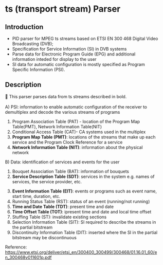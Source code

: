 # ts (transport stream) Parser

## Introduction
- PID parser for MPEG ts streams based on ETSI EN 300 468 Digital Video Broadcasting (DVB); 
- Specification for Service Information (SI) in DVB systems
- Parse data for Electronic Program Guide (EPG) and additional information inteded for display to the user
- SI data for automatic configuration is mostly specified as Program Specific Information (PSI).


## Description
:small_orange_diamond: This parser parses data from ts streams described in bold. 
<br />
<br />
A) PSI: information to enable automatic configuration of the receiver to demultiplex and decode the various streams of programs
1. Program Association Table (PAT) - location of the Program Map Table(PMT), Network Information Table(NIT)
2. Conditional Access Table (CAT)- CA systems used in the multiplex
3. **Program Map Table (PMT)**: locations of the streams that make up each service and the Program Clock Reference for a service
4. **Network Information Table (NIT)**: information about the physical network


B) Data: identification of services and events for the user
1. Bouquet Association Table (BAT): information of bouquets
2. **Service Description Table (SDT)**: services in the system e.g. names of services, the service provider, etc.
3) **Event Information Table (EIT)**: events or programs such as event name, start time, duration, etc.
4) Running Status Table (RST): status of an event (running/not running)<br />
5) **Time and Date Table (TDT)**: present time and date
6) **Time Offset Table (TOT)**: ipresent time and date and local time offset
7) Stuffing Table (ST): invalidate existing sections
8) Selection Information Table (SIT): SI required to describe the streams in the partial bitstream
9) Discontinuity Information Table (DIT): inserted where the SI in the partial bitstream may be discontinuous


Reference: https://www.etsi.org/deliver/etsi_en/300400_300499/300468/01.16.01_60/en_300468v011601p.pdf
